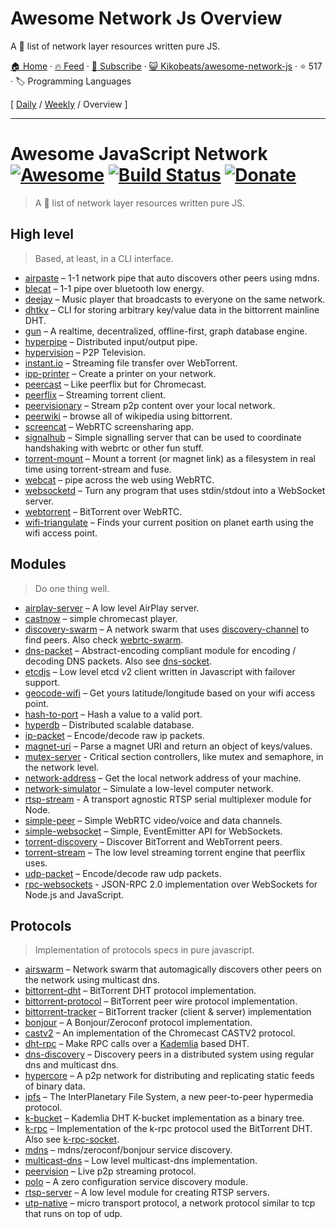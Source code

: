 # Awesome Network Js Overview

A :tophat: list of network layer resources written pure JS.

[🏠 Home](/README.md) · [🔥 Feed](https://test.trackawesomelist.com/Kikobeats/awesome-network-js/feed.xml) · [📮 Subscribe](https://trackawesomelist.us17.list-manage.com/subscribe?u=d2f0117aa829c83a63ec63c2f&id=36a103854c) · [😺 Kikobeats/awesome-network-js](https://github.com/Kikobeats/awesome-network-js/blob/master/README.md) · ⭐ 517 · 🏷️ Programming Languages

[ [Daily](/content/Kikobeats/awesome-network-js/README.md) / [Weekly](/content/Kikobeats/awesome-network-js/week/README.md) / Overview ]

---

# Awesome JavaScript Network [![Awesome](https://cdn.rawgit.com/sindresorhus/awesome/d7305f38d29fed78fa85652e3a63e154dd8e8829/media/badge.svg)](https://github.com/Kikobeats/awesome-network-js) [![Build Status](https://img.shields.io/travis/Kikobeats/awesome-network-js/master.svg?style=flat-square)](https://travis-ci.org/Kikobeats/awesome-network-js) [![Donate](https://img.shields.io/badge/donate-paypal-blue.svg?style=flat-square)](https://paypal.me/kikobeats)

> A 🎩 list of network layer resources written pure JS.

## High level

> Based, at least, in a CLI interface.

*   [airpaste](https://github.com/mafintosh/airpaste) – 1-1 network pipe that auto discovers other peers using mdns.
*   [blecat](https://github.com/mafintosh/blecat) – 1-1 pipe over bluetooth low energy.
*   [deejay](https://github.com/mafintosh/deejay) – Music player that broadcasts to everyone on the same network.
*   [dhtkv](https://github.com/maxogden/dhtkv) – CLI for storing arbitrary key/value data in the bittorrent mainline DHT.
*   [gun](https://github.com/amark/gun) – A realtime, decentralized, offline-first, graph database engine.
*   [hyperpipe](https://github.com/mafintosh/hyperpipe) – Distributed input/output pipe.
*   [hypervision](https://github.com/mafintosh/hypervision) – P2P Television.
*   [instant.io](https://github.com/webtorrent/instant.io) – Streaming file transfer over WebTorrent.
*   [ipp-printer](https://github.com/watson/ipp-printer) – Create a printer on your network.
*   [peercast](https://github.com/mafintosh/peercast) – Like peerflix but for Chromecast.
*   [peerflix](https://github.com/mafintosh/peerflix) – Streaming torrent client.
*   [peervisionary](https://github.com/mafintosh/peervisionary) – Stream p2p content over your local network.
*   [peerwiki](https://github.com/mafintosh/peerwiki) – browse all of wikipedia using bittorrent.
*   [screencat](https://github.com/maxogden/screencat) – WebRTC screensharing app.
*   [signalhub](https://github.com/mafintosh/signalhub) – Simple signalling server that can be used to coordinate handshaking with webrtc or other fun stuff.
*   [torrent-mount](https://github.com/mafintosh/torrent-mount) – Mount a torrent (or magnet link) as a filesystem in real time using torrent-stream and fuse.
*   [webcat](https://github.com/mafintosh/webcat) – pipe across the web using WebRTC.
*   [websocketd](https://github.com/joewalnes/websocketd) – Turn any program that uses stdin/stdout into a WebSocket server.
*   [webtorrent](https://github.com/webtorrent/webtorrent) – BitTorrent over WebRTC.
*   [wifi-triangulate](https://github.com/watson/wifi-triangulate) – Finds your current position on planet earth using the wifi access point.

## Modules

> Do one thing well.

*   [airplay-server](https://github.com/watson/airplay-server) – A low level AirPlay server.
*   [castnow](https://github.com/xat/chromecast-player) – simple chromecast player.
*   [discovery-swarm](https://github.com/mafintosh/discovery-swarm) – A network swarm that uses [discovery-channel](https://github.com/maxogden/discovery-channel) to find peers. Also check [webrtc-swarm](https://github.com/mafintosh/webrtc-swarm).
*   [dns-packet](https://github.com/mafintosh/dns-packet) – Abstract-encoding compliant module for encoding / decoding DNS packets. Also see [dns-socket](https://github.com/mafintosh/dns-socket).
*   [etcdjs](https://github.com/mafintosh/etcdjs) – Low level etcd v2 client written in Javascript with failover support.
*   [geocode-wifi](https://github.com/watson/geocode-wifi) – Get yours latitude/longitude based on your wifi access point.
*   [hash-to-port](https://github.com/mafintosh/hash-to-port) – Hash a value to a valid port.
*   [hyperdb](https://github.com/mafintosh/hyperdb) – Distributed scalable database.
*   [ip-packet](https://github.com/mafintosh/ip-packet) – Encode/decode raw ip packets.
*   [magnet-uri](https://github.com/webtorrent/magnet-uri) – Parse a magnet URI and return an object of keys/values.
*   [mutex-server](https://github.com/samchon/mutex-server) - Critical section controllers, like mutex and semaphore, in the network level.
*   [network-address](https://github.com/mafintosh/network-address) – Get the local network address of your machine.
*   [network-simulator](https://github.com/substack/network-simulator) – Simulate a low-level computer network.
*   [rtsp-stream](https://github.com/watson/rtsp-stream) - A transport agnostic RTSP serial multiplexer module for Node.
*   [simple-peer](https://github.com/feross/simple-peer) – Simple WebRTC video/voice and data channels.
*   [simple-websocket](https://github.com/feross/simple-websocket) – Simple, EventEmitter API for WebSockets.
*   [torrent-discovery](https://github.com/webtorrent/torrent-discovery) – Discover BitTorrent and WebTorrent peers.
*   [torrent-stream](https://github.com/mafintosh/torrent-stream) – The low level streaming torrent engine that peerflix uses.
*   [udp-packet](https://github.com/substack/udp-packet) – Encode/decode raw udp packets.
*   [rpc-websockets](https://github.com/elpheria/rpc-websockets) - JSON-RPC 2.0 implementation over WebSockets for Node.js and JavaScript.

## Protocols

> Implementation of protocols specs in pure javascript.

*   [airswarm](https://github.com/mafintosh/airswarm) – Network swarm that automagically discovers other peers on the network using multicast dns.
*   [bittorrent-dht](https://github.com/webtorrent/bittorrent-dht) – BitTorrent DHT protocol implementation.
*   [bittorrent-protocol](https://github.com/webtorrent/bittorrent-protocol) – BitTorrent peer wire protocol implementation.
*   [bittorrent-tracker](https://github.com/webtorrent/bittorrent-tracker) – BitTorrent tracker (client & server) implementation
*   [bonjour](https://github.com/watson/bonjour) – A Bonjour/Zeroconf protocol implementation.
*   [castv2](https://github.com/thibauts/node-castv2) – An implementation of the Chromecast CASTV2 protocol.
*   [dht-rpc](https://github.com/mafintosh/dht-rpc) – Make RPC calls over a [Kademlia](https://pdos.csail.mit.edu/\~petar/papers/maymounkov-kademlia-lncs.pdf) based DHT.
*   [dns-discovery](https://github.com/mafintosh/dns-discovery) – Discovery peers in a distributed system using regular dns and multicast dns.
*   [hypercore](https://github.com/mafintosh/hypercore) – A p2p network for distributing and replicating static feeds of binary data.
*   [ipfs](https://github.com/ipfs/js-ipfs-api) – The InterPlanetary File System, a new peer-to-peer hypermedia protocol.
*   [k-bucket](https://github.com/tristanls/k-bucket) – Kademlia DHT K-bucket implementation as a binary tree.
*   [k-rpc](https://github.com/mafintosh/k-rpc) – Implementation of the k-rpc protocol used the BitTorrent DHT. Also see [k-rpc-socket](https://github.com/mafintosh/k-rpc-socket).
*   [mdns](https://github.com/agnat/node_mdns) – mdns/zeroconf/bonjour service discovery.
*   [multicast-dns](https://github.com/mafintosh/multicast-dns) – Low level multicast-dns implementation.
*   [peervision](https://github.com/mafintosh/peervision) – Live p2p streaming protocol.
*   [polo](https://github.com/mafintosh/polo) – A zero configuration service discovery module.
*   [rtsp-server](https://github.com/watson/rtsp-server) – A low level module for creating RTSP servers.
*   [utp-native](https://github.com/mafintosh/utp-native) – micro transport protocol, a network protocol similar to tcp that runs on top of udp.


